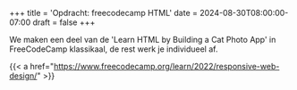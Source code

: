 +++
title = 'Opdracht: freecodecamp HTML'
date = 2024-08-30T08:00:00-07:00
draft = false
+++

We maken een deel van de 'Learn HTML by Building a Cat Photo App' in FreeCodeCamp klassikaal, de rest werk je individueel af.

{{< a href="https://www.freecodecamp.org/learn/2022/responsive-web-design/" >}}